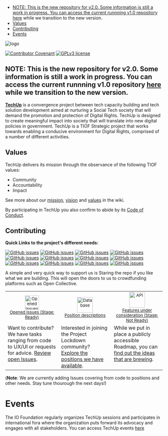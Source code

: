 

  - [NOTE: This is the new repository for v2.0. Some information is still a work in progress. You can access the current runnning v1.0 repository <a href="https://github.com/Code-for-All/lockdown/">here</a> while we transition to the new version.](#note-this-is-the-new-repository-for-v20-some-information-is-still-a-work-in-progress-you-can-access-the-current-runnning-v10-repository-a-hrefhttpsgithubcomcode-for-alllockdownherea-while-we-transition-to-the-new-version)
  - [Values](#values)
  - [Contributing](#contributing)
- [Events](#events)

<!-- END doctoc generated TOC please keep comment here to allow auto update -->

<a id="top"></a>
![logo](https://user-images.githubusercontent.com/9198668/103223510-5adcb080-4961-11eb-9400-377d6ed310f0.png)



[![Contributor Covenant](https://img.shields.io/badge/Contributor%20Covenant-v2.0%20adopted-ff69b4.svg)](https://github.com/TheIOFoundation/TIOF/wiki/Code-of-Conduct)
[![GPLv3 license](https://img.shields.io/badge/License-GPLv3-blue.svg)](https://github.com/TheIOFoundation/ProjectLockdown/blob/master/LICENSE)

## NOTE: This is the new repository for v2.0. Some information is still a work in progress. You can access the current runnning v1.0 repository <a href="https://github.com/Code-for-All/lockdown/">here</a> while we transition to the new version.

[**TechUp**](https://TheIOFoundation.org/TechUp) is a convergence project between tech capacity building and tech solution development aimed at nurturing a Social Tech society that will demand the promotion and protection of Digital Rights. TechUp is designed to create meaningful impact into society that will translate into new digital policies in government. TechUp is a TIOF Strategic project that works towards enabling a conducive environment for Digital Rights, comprised of a number of different activities.

## Values

TechUp delivers its mission through the observance of the following TIOF values:

- Community
- Accountability
- Impact

See more about our [mission](https://github.com/TheIOFoundation/TIOF/wiki/About/#mission), [vision](https://github.com/TheIOFoundation/TIOF/wiki/About/#vision) and [values](https://github.com/TheIOFoundation/TIOF/wiki/About/#values) in the wiki.

By participating in TechUp you also confirm to abide by its [Code of Conduct](https://github.com/TheIOFoundation/TIOF/wiki/Code-of-Conduct).



## Contributing


**Quick Links to the project's different needs:**

[![GitHub issues](https://img.shields.io/github/issues-search/TheIOFoundation/TechUp?color=%23D44937&query=is%3Aopen+is%3Aissue+label%3A"⌨+Need%3A+Code"+label%3A"✔+Stage%3A+Ready"&label=%E2%8C%A8%20Need%3A%20Code)](https://github.com/TheIOFoundation/TechUp/issues?q=is%3Aopen+is%3Aissue+label%3A%22%E2%9C%94+Stage%3A+Ready%22+label:"%E2%8C%A8%20Need%3A%20Code") [![GitHub issues](https://img.shields.io/github/issues-search/TheIOFoundation/TechUp?color=%23D998FA&query=is%3Aopen+is%3Aissue+label%3A"🎨+Need%3A+Design"+label%3A"✔+Stage%3A+Ready"&label=%F0%9F%8E%A8%20Need%3A%20Design)](https://github.com/TheIOFoundation/TechUp/issues?q=is%3Aopen+is%3Aissue+label%3A%22%E2%9C%94+Stage%3A+Ready%22+label:"%F0%9F%8E%A8%20Need%3A%20Design") [![GitHub issues](https://img.shields.io/github/issues-search/TheIOFoundation/TechUp?color=%23FF8A50&query=is%3Aopen+is%3Aissue+label%3A"🖖+Need%3A+Position"+label%3A"✔+Stage%3A+Ready"&label=%F0%9F%96%96%20Need%3A%20Position)](https://github.com/TheIOFoundation/TechUp/issues?q=is%3Aopen+is%3Aissue+label%3A%22%E2%9C%94+Stage%3A+Ready%22+label:"%F0%9F%96%96%20Need%3A%20Position") [![GitHub issues](https://img.shields.io/github/issues-search/TheIOFoundation/TechUp?color=%2386D677&query=is%3Aopen+is%3Aissue+label%3A"🔋+Need%3A+Resource"+label%3A"✔+Stage%3A+Ready"&label=%F0%9F%94%8B%20Need%3A%20Resource)](https://github.com/TheIOFoundation/TechUp/issues?q=is%3Aopen+is%3Aissue+label%3A%22%E2%9C%94+Stage%3A+Ready%22+label:"%F0%9F%94%8B%20Need%3A%20Resource") [![GitHub issues](https://img.shields.io/github/issues-search/TheIOFoundation/TechUp?color=%230D3B66&query=is%3Aopen+is%3Aissue+label%3A"🗃+Need%3A+Procedure"+label%3A"✔+Stage%3A+Ready"&label=%F0%9F%97%83%20Need%3A%20Procedure)](https://github.com/TheIOFoundation/TechUp/issues?q=is%3Aopen+is%3Aissue+label%3A%22%E2%9C%94+Stage%3A+Ready%22+label:"%F0%9F%97%83%20Need%3A%20Procedure") [![GitHub issues](https://img.shields.io/github/issues-search/TheIOFoundation/TechUp?color=%2317BEBB&query=is%3Aopen+is%3Aissue+label%3A"🔍+Need%3A+Research"+label%3A"✔+Stage%3A+Ready"&label=%F0%9F%94%8D%20Need%3A%20Research)](https://github.com/TheIOFoundation/TechUp/issues?q=is%3Aopen+is%3Aissue+label%3A%22%E2%9C%94+Stage%3A+Ready%22+label:"%F0%9F%94%8D%20Need%3A%20Research") [![GitHub issues](https://img.shields.io/github/issues-search/TheIOFoundation/TechUp?color=%236184D8&query=is%3Aopen+is%3Aissue+label%3A"📑+Need%3A+Documentation"+label%3A"✔+Stage%3A+Ready"&label=%F0%9F%93%91%20Need%3A%20Documentation)](https://github.com/TheIOFoundation/TechUp/issues?q=is%3Aopen+is%3Aissue+label%3A%22%E2%9C%94+Stage%3A+Ready%22+label:"%F0%9F%93%91%20Need%3A%20Documentation") [![GitHub issues](https://img.shields.io/github/issues-search/TheIOFoundation/TechUp?color=%2388e6e8&query=is%3Aopen+is%3Aissue+label%3A"🔁+Need%3A+Translation"+label%3A"✔+Stage%3A+Ready"&label=%F0%9F%94%81%20Need%3A%20Translation)](https://github.com/TheIOFoundation/TechUp/issues?q=is%3Aopen+is%3Aissue+label%3A%22%E2%9C%94+Stage%3A+Ready%22+label:"%F0%9F%94%81%20Need%3A%20Translation") [![GitHub issues](https://img.shields.io/github/issues-search/TheIOFoundation/TechUp?color=%23533A71&query=is%3Aopen+is%3Aissue+label%3A"🛠+Need%3A+Tool"+label%3A"✔+Stage%3A+Ready"&label=%F0%9F%9B%A0%20Need%3A%20Tool)](https://github.com/TheIOFoundation/TechUp/issues?q=is%3Aopen+is%3Aissue+label%3A%22%E2%9C%94+Stage%3A+Ready%22+label:"%F0%9F%9B%A0%20Need%3A%20Tool") [![GitHub issues](https://img.shields.io/github/issues-search/TheIOFoundation/TechUp?color=%23F2E863&query=is%3Aopen+is%3Aissue+label%3A"🎯+Need%3A+Lead"+label%3A"✔+Stage%3A+Ready"&label=%F0%9F%8E%AF%20Need%3A%20Lead)](https://github.com/TheIOFoundation/TechUp/issues?q=is%3Aopen+is%3Aissue+label%3A%22%E2%9C%94+Stage%3A+Ready%22+label:"%F0%9F%8E%AF%20Need%3A%20Lead") [![GitHub issues](https://img.shields.io/github/issues-search/TheIOFoundation/TechUp?color=%23DBCDC6&query=is%3Aopen+is%3Aissue+label%3A"💡+Need%3A+Advice"+label%3A"✔+Stage%3A+Ready"&label=%F0%9F%92%A1%20Need%3A%20Advice)](https://github.com/TheIOFoundation/TechUp/issues?q=is%3Aopen+is%3Aissue+label%3A%22%E2%9C%94+Stage%3A+Ready%22+label:"%F0%9F%92%A1%20Need%3A%20Advice") [![GitHub issues](https://img.shields.io/github/issues-search/TheIOFoundation/TechUp?color=%23758173&query=is%3Aopen+is%3Aissue+label%3A"💼+Need%3A+Service"+label%3A"✔+Stage%3A+Ready"&label=%F0%9F%92%BC%20Need%3A%20Service)](https://github.com/TheIOFoundation/TechUp/issues?q=is%3Aopen+is%3Aissue+label%3A%22%E2%9C%94+Stage%3A+Ready%22+label:"%F0%9F%92%BC%20Need%3A%20Service")


A simple and very quick way to support us is Staring the repo if you like what we are building. This will open the doors to us to crowdfunding platforms such as Open Collective.

<table xwidth="100%">
  <tr align="center">
    <td xwidth="18%"><sub><a href="https://github.com/TheIOFoundation/ProjectLockdown/issues?q=is%3Aopen+is%3Aissue+label%3A%22Stage%3A+Ready%22"><img src="https://user-images.githubusercontent.com/9198668/101088120-2558d780-35ee-11eb-8655-976efa675820.png" alt="Opened Issues" title="Opened Issues" xwidth="100" height="45" />
<br/>
Opened Issues (Stage: Ready)</a>
</td>  
    <td xwidth="18%"><sub>
      <a href="https://github.com/TheIOFoundation/ProjectLockdown/issues?q=is%3Aopen+is%3Aissue+label%3A%22Stage%3A+Ready%22+label%3A%22Need%3A+Position%22"><img src="https://user-images.githubusercontent.com/9198668/101088123-268a0480-35ee-11eb-87df-e7b06a4e1196.png" alt="Database" title="Database" xwidth="100" height="50" />
<br/>
Position descriptions</a>
</td>
    <td xwidth="18%"><sub>
      <a href="https://github.com/TheIOFoundation/ProjectLockdown/issues?q=is%3Aopen+is%3Aissue+label%3A%22Stage%3A+Not+Ready%22"><img src="https://user-images.githubusercontent.com/9198668/101088115-238f1400-35ee-11eb-9186-e7887eda1394.png" alt="API" title="API" xwidth="100" height="50" />
<br/>
Features under consideration (Stage: Not Ready)</a>
</td>
  </tr>
  <tr valign="top">
    <td>Want to contribute? We have tasks ranging from code to UX/UI or requests for advice. <a href="https://github.com/TheIOFoundation/ProjectLockdown/issues?q=is%3Aopen+is%3Aissue+label%3A%22Stage%3A+Ready%22">Review open Issues</a>.</td>
   <td>Interested in joining the Project Lockdown community? <a href="https://github.com/TheIOFoundation/ProjectLockdown/issues?q=is%3Aopen+is%3Aissue+label%3A%22Stage%3A+Ready%22+label%3A%22Need%3A+Position%22">Explore the positions we have available</a>.</td>
    <td>While we put in place a publicly accessible Roadmap, you can <a href="https://github.com/TheIOFoundation/ProjectLockdown/issues?q=is%3Aopen+is%3Aissue+label%3A%22Stage%3A+Not+Ready%22">find out the ideas that are brewing</a>.</td>

  </tr>
 </table>

(**Note**: We are currently adding Issues covering from code to positions and other needs. Stay tune thourough the next days!)


# Events

The IO Foundation regularly organizes TechUp sessions and participates in international fora where the organization puts forward its advocacy and engages with all stakeholders. 
You can access TechUp events [here](https://www.meetup.com/TIOF-MY/)





